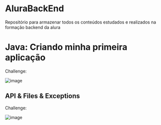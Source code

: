 # AluraBackEnd
Repositório para armazenar todos os conteúdos estudados e realizados na formação backend da alura


# Java: Criando minha primeira aplicação
<p>Challenge: </p>

![image](https://github.com/LeonardoAndrad3/AluraBackEnd/assets/78766172/09dbf89a-b65f-45ee-b0ff-c52454efbcb2)

<h2>API & Files & Exceptions</h2>
<p>Challenge: </p>

![image](https://github.com/LeonardoAndrad3/AluraBackEnd/assets/78766172/ca82c58d-7a0e-45d0-98c1-bf38657c99a2)
